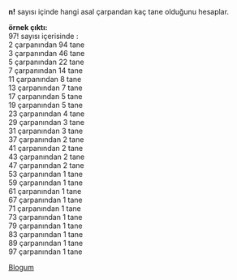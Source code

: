 **n!** sayısı içinde hangi asal çarpandan kaç tane olduğunu hesaplar.

**örnek çıktı:**\
97! sayısı içerisinde :\
        2       çarpanından 94  tane\
        3       çarpanından 46  tane\
        5       çarpanından 22  tane\
        7       çarpanından 14  tane\
        11      çarpanından 8   tane\
        13      çarpanından 7   tane\
        17      çarpanından 5   tane\
        19      çarpanından 5   tane\
        23      çarpanından 4   tane\
        29      çarpanından 3   tane\
        31      çarpanından 3   tane\
        37      çarpanından 2   tane\
        41      çarpanından 2   tane\
        43      çarpanından 2   tane\
        47      çarpanından 2   tane\
        53      çarpanından 1   tane\
        59      çarpanından 1   tane\
        61      çarpanından 1   tane\
        67      çarpanından 1   tane\
        71      çarpanından 1   tane\
        73      çarpanından 1   tane\
        79      çarpanından 1   tane\
        83      çarpanından 1   tane\
        89      çarpanından 1   tane\
        97      çarpanından 1   tane

[Blogum](http://umitsen.wordpress.com)

